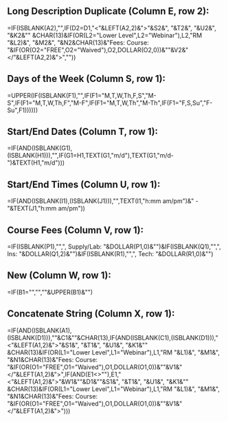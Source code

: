 Long Description Duplicate (Column E, row 2):
-------------
=IF(ISBLANK(A2),"",IF(D2=D1,"<"&LEFT(A2,2)&"><offering aid:pstyle="times">"&S2&", "&T2&", "&U2&", "&K2&"" &CHAR(13)&IF(OR(L2="Lower Level",L2="Webinar"),L2,"RM "&L2)&", "&M2&", "&N2&CHAR(13)&"<fees aid:pstyle="fees">Fees: Course: "&IF(OR(O2="FREE",O2="Waived"),O2,DOLLAR(O2,0))&""&V2&"</fees></offering></"&LEFT(A2,2)&">",""))

Days of the Week (Column S, row 1):
-------------
=UPPER(IF(ISBLANK(F1),"",IF(F1="M,T,W,Th,F,S","M-S",IF(F1="M,T,W,Th,F","M-F",IF(F1="M,T,W,Th","M-Th",IF(F1="F,S,Su","F-Su",F1))))))

Start/End Dates (Column T, row 1):
-------------
=IF(AND(ISBLANK(G1),(ISBLANK(H1))),"",IF(G1=H1,TEXT(G1,"m/d"),TEXT(G1,"m/d-")&TEXT(H1,"m/d")))

Start/End Times (Column U, row 1):
-------------
=IF(AND(ISBLANK(I1),(ISBLANK(J1))),"",TEXT(I1,"h:mm am/pm")&" - "&TEXT(J1,"h:mm am/pm"))

Course Fees (Column V, row 1):
-------------
=IF(ISBLANK(P1),"",", Supply/Lab: "&DOLLAR(P1,0)&"")&IF(ISBLANK(Q1),"",", Ins: "&DOLLAR(Q1,2)&"")&IF(ISBLANK(R1),"",", Tech: "&DOLLAR(R1,0)&"")

New (Column W, row 1):
-------------
=IF(B1="","","<new>"&UPPER(B1)&"</new>")

Concatenate String (Column X, row 1):
-------------
=IF(AND(ISBLANK(A1),(ISBLANK(D1))),"<heading aid:pstyle="program heading">"&C1&"</heading>"&CHAR(13),IF(AND(ISBLANK(C1),(ISBLANK(D1))),"<"&LEFT(A1,2)&"><offering aid:pstyle="times">"&S1&", "&T1&", "&U1&", "&K1&"" &CHAR(13)&IF(OR(L1="Lower Level",L1="Webinar"),L1,"RM "&L1)&", "&M1&", "&N1&CHAR(13)&"<fees aid:pstyle="fees">Fees: Course: "&IF(OR(O1="FREE",O1="Waived"),O1,DOLLAR(O1,0))&""&V1&"</fees></offering></"&LEFT(A1,2)&">",IF(AND(E1<>""),E1,"<"&LEFT(A1,2)&"><title aid:pstyle="course name">"&C1&"</title>"&W1&"<description aid:pstyle="description">"&D1&"</description><offering aid:pstyle="times">"&S1&", "&T1&", "&U1&", "&K1&"" &CHAR(13)&IF(OR(L1="Lower Level",L1="Webinar"),L1,"RM "&L1)&", "&M1&", "&N1&CHAR(13)&"<fees aid:pstyle="fees">Fees: Course: "&IF(OR(O1="FREE",O1="Waived"),O1,DOLLAR(O1,0))&""&V1&"</fees></offering></"&LEFT(A1,2)&">")))
